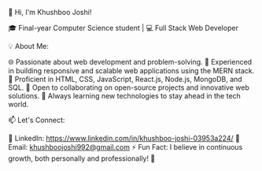 👋 Hi, I'm Khushboo Joshi!

🎓 Final-year Computer Science student | 💻 Full Stack Web Developer

💡 About Me:

🌐 Passionate about web development and problem-solving.
🚀 Experienced in building responsive and scalable web applications using the MERN stack.
🔧 Proficient in HTML, CSS, JavaScript, React.js, Node.js, MongoDB, and SQL.
💬 Open to collaborating on open-source projects and innovative web solutions.
📖 Always learning new technologies to stay ahead in the tech world.

📫 Let's Connect:

💼 LinkedIn: https://www.linkedin.com/in/khushboo-joshi-03953a224/
💌 Email: khushboojoshi992@gmail.com
⚡ Fun Fact: I believe in continuous growth, both personally and professionally! 🚀
